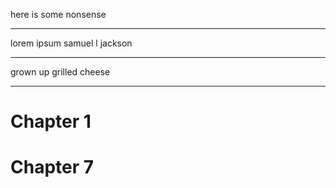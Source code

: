 here is some nonsense

---

lorem ipsum samuel l jackson

---

grown up grilled cheese

---
# Chapter 1
# Chapter 7
